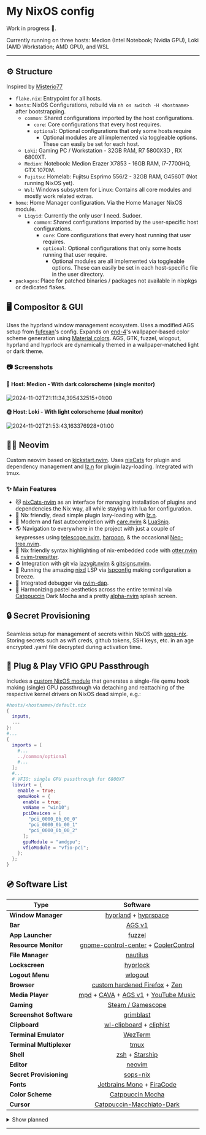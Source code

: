 # My NixOS config

Work in progress 🚧.

Currently running on three hosts: Medion (Intel Notebook; Nvidia GPU), Loki (AMD Workstation; AMD GPU), and WSL

______________________________________________________________________

## ⚙️ Structure

Inspired by [Misterio77](https://github.com/Misterio77/nix-config)

- `flake.nix`: Entrypoint for all hosts.
- `hosts`: NixOS Configurations, rebuild via `nh os switch -H <hostname>` after bootstrapping.
  - `common`: Shared configurations imported by the host configurations.
    - `core`: Core configurations that every host requires.
    - `optional`: Optional configurations that only some hosts require
      - Optional modules are all implemented via toggleable options.
        These can easily be set for each host.
  - `Loki`: Gaming PC / Workstation - 32GB RAM, R7 5800X3D , RX 6800XT.
  - `Medion`: Notebook: Medion Erazer X7853 - 16GB RAM, i7-7700HQ, GTX 1070M.
  - `Fujitsu`: Homelab: Fujitsu Esprimo 556/2 - 32GB RAM, G4560T (Not running NixOS yet).
  - `Wsl`: Windows subsystem for Linux: Contains all core modules and mostly work related extras.
- `home`: Home Manager configuration. Via the Home Manager NixOS module.
  - `Liqyid`: Currently the only user I need. Sudoer.
    - `common`: Shared configurations imported by the user-specific host configurations.
      - `core`: Core configurations that every host running that user requires.
      - `optional`: Optional configurations that only some hosts running that user require.
        - Optional modules are all implemented via toggleable options.
          These can easily be set in each host-specific file in the user directory.
- `packages`: Place for patched binaries / packages not available in nixpkgs or dedicated flakes.      

## 🖥️ Compositor & GUI

Uses the hyprland window management ecosystem. Uses a modified AGS setup from [fufexan](https://github.com/fufexan/dotfiles)'s config. Expands on [end-4](https://github.com/end-4/dots-hyprland)'s wallpaper-based color scheme generation using [Material colors](https://m3.material.io/styles/color/the-color-system/key-colors-tones). AGS, GTK, fuzzel, wlogout, hyprland and hyprlock are dynamically themed in a wallpaper-matched light or dark theme.

### 📷 Screenshots
  
#### 🌚 Host: Medion - With dark colorscheme (single monitor)
![2024-11-02T21:11:34,395432515+01:00](https://github.com/user-attachments/assets/78b18a24-52f4-4581-816a-cad09019e564)
#### 🌞 Host: Loki - With light colorscheme (dual monitor)
![2024-11-02T21:53:43,163376928+01:00](https://github.com/user-attachments/assets/02743d90-af2f-47bc-a61f-30ee4277744c)


## 🧑‍💻 Neovim

Custom neovim based on [kickstart.nvim](https://github.com/nvim-lua/kickstart.nvim). Uses [nixCats](https://github.com/BirdeeHub/nixCats-nvim) for plugin and dependency management and [lz.n](https://github.com/nvim-neorocks/lz.n) for plugin lazy-loading. Integrated with tmux.

### ✨ Main Features

- 🐱 [nixCats-nvim](https://github.com/BirdeeHub/nixCats-nvim) as an interface for managing installation of plugins and dependencies the Nix way, all while staying with lua for configuration.
- 🦥 Nix friendly, dead simple plugin lazy-loading with [lz.n](https://github.com/nvim-neorocks/lz.n).
- 💬 Modern and fast autocompletion with [care.nvim](https://github.com/max397574/care.nvim) & [LuaSnip](https://github.com/L3MON4D3/LuaSnip).
- 🌎 Navigation to everywhere in the project with just a couple of keypresses using [telescope.nvim](https://github.com/nvim-telescope/telescope.nvim), [harpoon](https://github.com/ThePrimeagen/harpoon/tree/harpoon2), & the occasional [Neo-tree.nvim](https://github.com/nvim-neo-tree/neo-tree.nvim).
- 🦦 Nix friendly syntax highlighting of nix-embedded code with [otter.nvim](https://github.com/jmbuhr/otter.nvim) & [nvim-treesitter](https://github.com/nvim-treesitter/nvim-treesitter).
- ♻️ Integration with git via [lazygit.nvim](https://github.com/kdheepak/lazygit.nvim) & [gitsigns.nvim](https://github.com/lewis6991/gitsigns.nvim).
- 🔌 Running the amazing [nixd](https://github.com/nix-community/nixd) LSP via [lspconfig](https://github.com/neovim/nvim-lspconfig) making configuration a breeze.
- 🐞 Integrated debugger via [nvim-dap](https://github.com/mfussenegger/nvim-dap).
- 🎨 Harmonizing pastel aesthetics across the entire terminal via [Catppuccin](https://github.com/catppuccin/catppuccin) Dark Mocha and a pretty [alpha-nvim](https://github.com/goolord/alpha-nvim) splash screen.

## 🔒 Secret Provisioning

Seamless setup for management of secrets within NixOS with [sops-nix](https://github.com/Mic92/sops-nix). Storing secrets such as wifi creds, github tokens, SSH keys, etc. in an age encrypted .yaml file decrypted during activation time.

## 🔌 Plug & Play VFIO GPU Passthrough

Includes a [custom NixOS module](https://github.com/Neurarian/NixOS-config/blob/master/hosts/common/optional/libvirt.nix) that generates a single-file qemu hook making (single) GPU passthrough via detaching and reattaching of the respective kernel drivers on NixOS dead simple, e.g.:

```nix
#hosts/<hostname>/default.nix
{
  inputs,
  ...
}:
#...
{
  imports = [
    #...
    ../common/optional
    #...
  ];
  #...
  # VFIO: single GPU passthrough for 6800XT
  libvirt = {
    enable = true;
    qemuHook = {
      enable = true;
      vmName = "win10";
      pciDevices = [
        "pci_0000_0b_00_0"
        "pci_0000_0b_00_1"
        "pci_0000_0b_00_2"
      ];
      gpuModule = "amdgpu";
      vfioModule = "vfio-pci";
    };
  };
}

```

## 💿 Software List

| Type                     | Software                                                                              |
| ------------------------ | :---------------------------------------------------------------------------------------------:
| **Window Manager**       | [hyprland](https://github.com/hyprwm/Hyprland) + [hyprspace](https://github.com/KZDKM/Hyprspace) |
| **Bar**                  | [AGS v1](https://github.com/Aylur/ags) |
| **App Launcher**         | [fuzzel](https://codeberg.org/dnkl/fuzzel) |
| **Resource Monitor**     | [gnome-control-center](https://gitlab.gnome.org/GNOME/gnome-control-center) + [CoolerControl](https://gitlab.com/coolercontrol/coolercontrol)|
| **File Manager**         | [nautilus](https://gitlab.gnome.org/GNOME/nautilus) |
| **Lockscreen**           | [hyprlock](https://github.com/hyprwm/hyprlock/) |
| **Logout Menu**          | [wlogout](https://github.com/ArtsyMacaw/wlogout) |
| **Browser**              | [custom hardened Firefox](https://hg.mozilla.org/mozilla-central/) + [Zen](https://github.com/zen-browser/desktop) |
| **Media Player**         | [mpd](https://github.com/MusicPlayerDaemon/MPD) + [CAVA](https://github.com/karlstav/cava) + [AGS v1](https://github.com/Aylur/ags) + [YouTube Music](https://github.com/th-ch/youtube-music) |
| **Gaming**               | [Steam / Gamescope](https://github.com/ValveSoftware/gamescope) |
| **Screenshot Software**  | [grimblast](https://github.com/hyprwm/contrib/tree/main/grimblast) |
| **Clipboard**            | [wl-clipboard](https://github.com/bugaevc/wl-clipboard) + [cliphist](https://github.com/sentriz/cliphist) |  
| **Terminal Emulator**    | [WezTerm](https://github.com/wez/wezterm) |
| **Terminal Multiplexer** | [tmux](https://github.com/tmux/tmux) |
| **Shell**                | [zsh](https://www.zsh.org/) + [Starship](https://github.com/starship/starship) |
| **Editor**               | [neovim](https://github.com/neovim/neovim) |
| **Secret Provisioning**  | [sops-nix](https://github.com/Mic92/sops-nix) |
| **Fonts**                | [Jetbrains Mono](https://www.jetbrains.com/lp/mono/) + [FiraCode](https://github.com/tonsky/FiraCode) |
| **Color Scheme**         | [Catppuccin Mocha](https://github.com/catppuccin/nix) |
| **Cursor**               | [Catppuccin-Macchiato-Dark](https://github.com/catppuccin/cursors) |

<details>
  <summary>Show planned</summary>
  
| Type                        | Software                                                                              |
| --------------------------- | :---------------------------------------------------------------------------------------------:
| **Ephemeral Root Storage**  | [Impermanence](https://github.com/nix-community/impermanence) |
| **Notes**                   | [Obsidian](https://obsidian.md/) |
| **Bar & Widgets**           | [Migrate to AGS v2](https://github.com/Aylur/ags) |
| **VFIO**                    | Does not work on Notebook Nvidia GPU yet |

</details>

______________________________________________________________________

